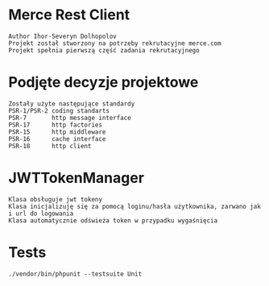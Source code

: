 # Merce Rest Client
    Author Ihor-Severyn Dolhopolov
    Projekt został stworzony na potrzeby rekrutacyjne merce.com
    Projekt spełnia pierwszą część zadania rekrutacyjnego

# Podjęte decyzje projektowe
    Zostały użyte następujące standardy
    PSR-1/PSR-2 coding standarts
    PSR-7       http message interface
    PSR-17      http factories
    PSR-15      http middleware
    PSR-16      cache interface
    PSR-18      http client

# JWTTokenManager 
    Klasa obsługuje jwt tokeny
    Klasa inicjalizuję się za pomocą loginu/hasła użytkownika, zarwano jak i url do logowania
    Klasa automatycznie odświeża token w przypadku wygaśnięcia

# Tests
    ./vendor/bin/phpunit --testsuite Unit
